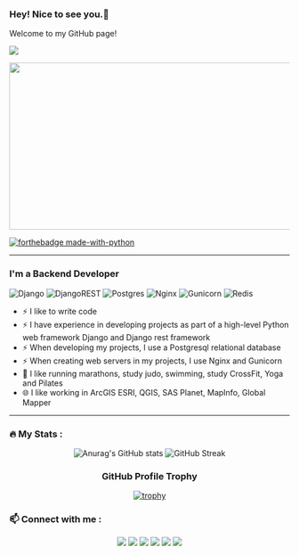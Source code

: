 ### Hey! Nice to see you.👋
Welcome to my GitHub page!

![](https://komarev.com/ghpvc/?username=Bereg48)

<div align="center">
  <img src="https://media.giphy.com/media/dWesBcTLavkZuG35MI/giphy.gif" width="600" height="300"/>
</div>

[![forthebadge made-with-python](http://ForTheBadge.com/images/badges/made-with-python.svg)](https://www.python.org/)


---

### I'm a Backend Developer
![Django](https://img.shields.io/badge/django-%23092E20.svg?style=for-the-badge&logo=django&logoColor=white)
![DjangoREST](https://img.shields.io/badge/DJANGO-REST-ff1709?style=for-the-badge&logo=django&logoColor=white&color=ff1709&labelColor=gray)
![Postgres](https://img.shields.io/badge/postgres-%23316192.svg?style=for-the-badge&logo=postgresql&logoColor=white)
![Nginx](https://img.shields.io/badge/nginx-%23009639.svg?style=for-the-badge&logo=nginx&logoColor=white)
![Gunicorn](https://img.shields.io/badge/gunicorn-%298729.svg?style=for-the-badge&logo=gunicorn&logoColor=white)
![Redis](https://img.shields.io/badge/redis-%23DD0031.svg?style=for-the-badge&logo=redis&logoColor=white)


- ⚡ I like to write code
- ⚡ I have experience in developing projects as part of a high-level Python web framework Django and Django rest framework
- ⚡ When developing my projects, I use a Postgresql relational database
- ⚡ When creating web servers in my projects, I use Nginx and Gunicorn
- 🏃 I like running marathons, study judo, swimming, study CrossFit, Yoga and Pilates
- 🌐 I like working in ArcGIS ESRI, QGIS, SAS Planet, MapInfo, Global Mapper

---

### :fire: My Stats :

<div align="center">

![Anurag's GitHub stats](https://github-readme-stats.vercel.app/api?username=Bereg48&theme=great-gatsby&show_icons=true)
![GitHub Streak](http://github-readme-streak-stats.herokuapp.com?user=Bereg48&theme=dark&background=000000)
### GitHub Profile Trophy
[![trophy](https://github-profile-trophy.vercel.app/?username=ryo-ma&theme=juicyfresh)](https://github.com/ryo-ma/github-profile-trophy)
</div>

### 📫 Connect with me :

<p align='center'>
<a href="https://www.linkedin.com/in/vadym-beregovii-56b143135/"><img src="https://img.icons8.com/color/48/000000/linkedin.png"/></a>
<a href="https://www.facebook.com/vadim.beregovyy"><img src="https://img.icons8.com/color/48/000000/facebook.png"/></a>
<a href="https://twitter.com/beregovii48"><img src="https://img.icons8.com/color/48/000000/twitter.png"/></a>
<a href="https://www.instagram.com/wadim_forfun/"><img src="https://img.icons8.com/color/48/000000/instagram-new.png"/></a>
<a href="https://t.me/Beregovii"><img src="https://img.icons8.com/color/48/000000/telegram-app.png"/></a>
<a href="https://t.me/Beregovii"><img src="https://img.icons8.com/color/48/000000/yandex.png"/></a>


</p>







